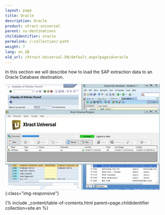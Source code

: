 ```yaml
---
layout: page
title: Oracle
description: Oracle
product: xtract-universal
parent: xu-destinations
childidentifier: oracle
permalink: /:collection/:path
weight: 7
lang: en_GB
old_url: /Xtract-Universal-EN/default.aspx?pageid=oracle
---
```


In this section we will describe how to load the SAP extraction data to an Oracle Database destination.

![Oracle-Extraction-Designer](/img/content/Oracle-Extraction-Designer.jpg){:class="img-responsive"}

{% include _content/table-of-contents.html parent=page.childidentifier collection=site.en %}